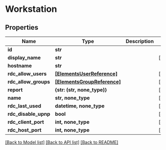 # Workstation


## Properties
Name | Type | Description | Notes
------------ | ------------- | ------------- | -------------
**id** | **str** |  | 
**display_name** | **str** |  | [readonly] 
**hostname** | **str** |  | 
**rdc_allow_users** | [**[ElementsUserReference]**](ElementsUserReference.md) |  | [optional] 
**rdc_allow_groups** | [**[ElementsGroupReference]**](ElementsGroupReference.md) |  | [optional] 
**report** | **{str: (str, none_type)}** |  | [optional] 
**name** | **str, none_type** |  | [optional] 
**rdc_last_used** | **datetime, none_type** |  | [optional] 
**rdc_disable_upnp** | **bool** |  | [optional] 
**rdc_client_port** | **int, none_type** |  | [optional] 
**rdc_host_port** | **int, none_type** |  | [optional] 

[[Back to Model list]](../#documentation-for-models) [[Back to API list]](../#documentation-for-api-endpoints) [[Back to README]](../)


